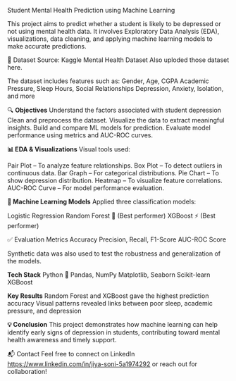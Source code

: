 Student Mental Health Prediction using Machine Learning

This project aims to predict whether a student is likely to be depressed or not using mental health data. It involves Exploratory Data Analysis (EDA), visualizations, data cleaning, and applying machine learning models to make accurate predictions.

📁 Dataset
Source: Kaggle Mental Health Dataset Also uploded those dataset here.

The dataset includes features such as:
Gender, Age, CGPA
Academic Pressure, Sleep Hours, Social Relationships
Depression, Anxiety, Isolation, and more

🔍 **Objectives**
Understand the factors associated with student depression
Clean and preprocess the dataset.
Visualize the data to extract meaningful insights.
Build and compare ML models for prediction.
Evaluate model performance using metrics and AUC-ROC curves.

**📊 EDA & Visualizations**
Visual tools used:

Pair Plot – To analyze feature relationships.
Box Plot – To detect outliers in continuous data.
Bar Graph – For categorical distributions.
Pie Chart – To show depression distribution.
Heatmap – To visualize feature correlations.
AUC-ROC Curve – For model performance evaluation.

**🧠 Machine Learning Models**
Applied three classification models:

Logistic Regression
Random Forest 🌲 (Best performer)
XGBoost ⚡ (Best performer)

✅ Evaluation Metrics
Accuracy
Precision, Recall, F1-Score
AUC-ROC Score

Synthetic data was also used to test the robustness and generalization of the models.

**Tech Stack**
Python 🐍
Pandas, NumPy
Matplotlib, Seaborn
Scikit-learn
XGBoost

**Key Results**
Random Forest and XGBoost gave the highest prediction accuracy
Visual patterns revealed links between poor sleep, academic pressure, and depression

**💡 Conclusion**
This project demonstrates how machine learning can help identify early signs of depression in students, contributing toward mental health awareness and timely support.

📬 Contact
Feel free to connect on LinkedIn https://www.linkedin.com/in/jiya-soni-5a1974292 or reach out for collaboration!
